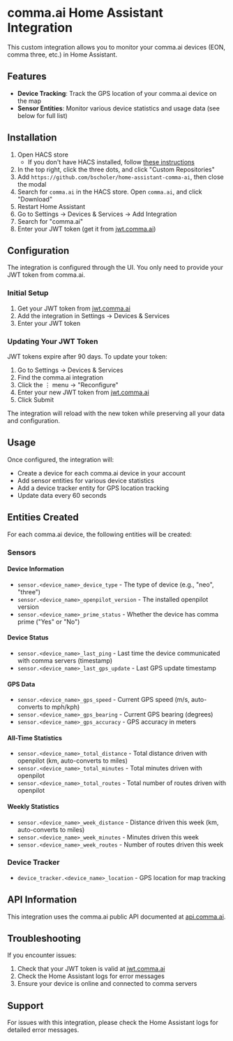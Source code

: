 # comma.ai Home Assistant Integration

This custom integration allows you to monitor your comma.ai devices (EON, comma three, etc.) in Home Assistant.

## Features

- **Device Tracking**: Track the GPS location of your comma.ai device on the map
- **Sensor Entities**: Monitor various device statistics and usage data (see below for full list)

## Installation

1. Open HACS store
    - If you don't have HACS installed, follow [these instructions](https://www.hacs.xyz/docs/use/)
2. In the top right, click the three dots, and click "Custom Repositories"
3. Add `https://github.com/bscholer/home-assistant-comma-ai`, then close the modal
4. Search for `comma.ai` in the HACS store. Open `comma.ai`, and click "Download"
5. Restart Home Assistant
6. Go to Settings → Devices & Services → Add Integration
7. Search for "comma.ai"
8. Enter your JWT token (get it from [jwt.comma.ai](https://jwt.comma.ai))

## Configuration

The integration is configured through the UI. You only need to provide your JWT token from comma.ai.

### Initial Setup
1. Get your JWT token from [jwt.comma.ai](https://jwt.comma.ai)
2. Add the integration in Settings → Devices & Services
3. Enter your JWT token

### Updating Your JWT Token

JWT tokens expire after 90 days. To update your token:

1. Go to Settings → Devices & Services
2. Find the comma.ai integration
3. Click the ⋮ menu → "Reconfigure"
4. Enter your new JWT token from [jwt.comma.ai](https://jwt.comma.ai)
5. Click Submit

The integration will reload with the new token while preserving all your data and configuration.

## Usage

Once configured, the integration will:
- Create a device for each comma.ai device in your account
- Add sensor entities for various device statistics
- Add a device tracker entity for GPS location tracking
- Update data every 60 seconds

## Entities Created

For each comma.ai device, the following entities will be created:

### Sensors

#### Device Information
- `sensor.<device_name>_device_type` - The type of device (e.g., "neo", "three")
- `sensor.<device_name>_openpilot_version` - The installed openpilot version
- `sensor.<device_name>_prime_status` - Whether the device has comma prime ("Yes" or "No")

#### Device Status
- `sensor.<device_name>_last_ping` - Last time the device communicated with comma servers (timestamp)
- `sensor.<device_name>_last_gps_update` - Last GPS update timestamp

#### GPS Data
- `sensor.<device_name>_gps_speed` - Current GPS speed (m/s, auto-converts to mph/kph)
- `sensor.<device_name>_gps_bearing` - Current GPS bearing (degrees)
- `sensor.<device_name>_gps_accuracy` - GPS accuracy in meters

#### All-Time Statistics
- `sensor.<device_name>_total_distance` - Total distance driven with openpilot (km, auto-converts to miles)
- `sensor.<device_name>_total_minutes` - Total minutes driven with openpilot
- `sensor.<device_name>_total_routes` - Total number of routes driven with openpilot

#### Weekly Statistics
- `sensor.<device_name>_week_distance` - Distance driven this week (km, auto-converts to miles)
- `sensor.<device_name>_week_minutes` - Minutes driven this week
- `sensor.<device_name>_week_routes` - Number of routes driven this week

### Device Tracker
- `device_tracker.<device_name>_location` - GPS location for map tracking

## API Information

This integration uses the comma.ai public API documented at [api.comma.ai](https://api.comma.ai/).

## Troubleshooting

If you encounter issues:
1. Check that your JWT token is valid at [jwt.comma.ai](https://jwt.comma.ai)
2. Check the Home Assistant logs for error messages
3. Ensure your device is online and connected to comma servers

## Support

For issues with this integration, please check the Home Assistant logs for detailed error messages.


